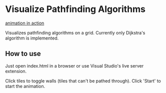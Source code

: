 # Visualize Pathfinding Algorithms

[animation in action](dijkstras.gif)

Visualizes pathfinding algorithms on a grid. Currently only
Dijkstra's algorithm is implemented.

## How to use

Just open index.html in a browser or use Visual Studio's live server extension.

Click tiles to toggle walls (tiles that can't be pathed through).
Click 'Start' to start the animation.